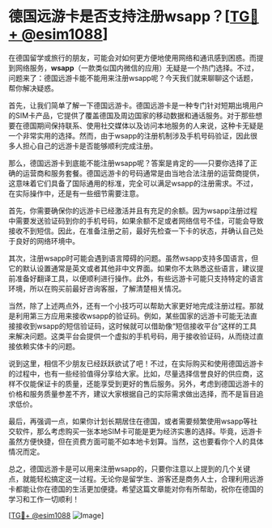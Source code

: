 # 德国远游卡是否支持注册wsapp？[[TG💪+ @esim1088](https://t.me/s/esim1088)]

在德国留学或旅行的朋友，可能会对如何更方便地使用网络和通讯感到困惑。而提到网络服务，**wsapp**（一款类似国内微信的应用）无疑是一个热门选择。不过，问题来了：德国远游卡能不能用来注册wsapp呢？今天我们就来聊聊这个话题，帮你解决疑惑。

首先，让我们简单了解一下德国远游卡。德国远游卡是一种专门针对短期出境用户的SIM卡产品，它提供了覆盖德国及周边国家的移动数据和通话服务。对于那些想要在德国期间保持联系、使用社交媒体以及访问本地服务的人来说，这种卡无疑是一个非常实用的选择。然而，由于wsapp的注册机制涉及手机号码验证，因此很多人担心自己的远游卡是否能够顺利完成注册。

那么，德国远游卡到底能不能注册wsapp呢？答案是肯定的——只要你选择了正确的运营商和服务套餐。德国远游卡的号码通常是由当地合法注册的运营商提供，这意味着它们具备了国际通用的标准，完全可以满足wsapp的注册需求。不过，在实际操作中，还是有一些细节需要注意。

首先，你需要确保你的远游卡已经激活并且有充足的余额。因为wsapp注册过程中需要发送验证码到你的手机号码，如果余额不足或者网络信号不佳，可能会导致接收不到短信。因此，在准备注册之前，最好先检查一下卡的状态，并确认自己处于良好的网络环境中。

其次，注册wsapp时可能会遇到语言障碍的问题。虽然wsapp支持多国语言，但它的默认设置通常是英文或者其他非中文界面。如果你不太熟悉这些语言，建议提前准备好翻译工具，以便顺利进行操作。此外，有些远游卡可能只支持特定的语言环境，所以在购买前最好咨询客服，了解清楚相关情况。

当然，除了上述两点外，还有一个小技巧可以帮助大家更好地完成注册过程。那就是利用第三方应用来接收wsapp的验证码。例如，某些国家的远游卡可能无法直接接收到wsapp的短信验证码，这时候就可以借助像“短信接收平台”这样的工具来解决问题。这类平台会提供一个虚拟的手机号码，用于接收验证码，从而绕过直接依赖实体卡的问题。

说到这里，相信不少朋友已经跃跃欲试了吧！不过，在实际购买和使用德国远游卡的过程中，也有一些经验值得分享给大家。比如，尽量选择信誉良好的供应商，这样不仅能保证卡的质量，还能享受到更好的售后服务。另外，考虑到德国远游卡的价格和服务质量参差不齐，建议大家根据自己的实际需求做出选择，而不是盲目追求低价。

最后，再强调一点，如果你计划长期居住在德国，或者需要频繁使用wsapp等社交软件，那么考虑购买一张本地SIM卡可能是更为经济实惠的选择。毕竟，远游卡虽然方便快捷，但在资费方面可能不如本地卡划算。当然，这也要看你个人的具体情况而定。

总之，德国远游卡是可以用来注册wsapp的，只要你注意以上提到的几个关键点，就能轻松搞定这一过程。无论你是留学生、游客还是商务人士，合理利用远游卡都能让你在德国的生活更加便捷。希望这篇文章能对你有所帮助，祝你在德国的学习和工作一切顺利！

[[TG💪+ @esim1088](https://t.me/s/esim1088) ![Image](https://i.postimg.cc/4NQfJmqS/Snipaste-2025-05-13-00-14-12.png)]